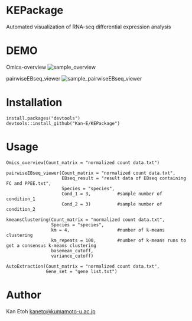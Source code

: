 # KEPackage

Automated visualization of RNA-seq differential expression analysis

# DEMO
Omics-overview
![sample_overview](https://user-images.githubusercontent.com/77435195/126021992-bcf85ab9-37ef-4409-adf0-d6d807abca12.png)

pairwiseEBseq_viewer
![sample_pairwiseEBseq_viewer](https://user-images.githubusercontent.com/77435195/126033622-d33c24b8-14cd-4cd6-bd03-e32b1cd6c80a.png)

# Installation
```
install.packages("devtools")
devtools::install_github("Kan-E/KEPackage")
```
# Usage
```
Omics_overview(Count_matrix = "normalized count data.txt")

pairwiseEBseq_viewer(Count_matrix = "normalized count data.txt", 
                     EBseq_result = "result data of EBseq containing FC and PPEE.txt",
                     Species = "species",
                     Cond_1 = 3,          #sample number of condition_1
                     Cond_2 = 3)          #sample number of condition_2
                     
kmeansClustering(Count_matrix = "normalized count data.txt", 
                 Species = "species",
                 km = 4,                  #number of k-means clustering
                 km_repeats = 100,        #number of k-means runs to get a consensus k-means clustering
                 basemean_cutoff,
                 variance_cutoff)

AutoExtraction(Count_matrix = "normalized count data.txt", 
               Gene_set = "gene list.txt")
```
 
# Author
 
Kan Etoh
<kaneto@kumamoto-u.ac.jp>
